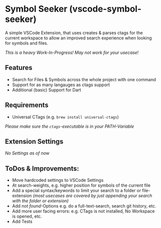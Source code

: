 # Symbol Seeker (vscode-symbol-seeker)

A simple VSCode Extension, that uses creates & parses ctags for the current workspace to allow an improved search experience when looking for symbols and files.

_This is a heavy Work-In-Progress! May not work for your usecase!_ 

## Features

- Search for Files & Symbols across the whole project with one command
- Support for as many langauges as ctags support
- Additional (basic) Support for Dart

## Requirements

- Universal CTags (e.g. `brew install universal-ctags`)

_Please make sure the `ctags`-executable is in your PATH-Variable_

## Extension Settings

_No Settings as of now_

## ToDos & Improvements:
- Move hardcoded settings to VSCode Settings
- At search-weights, e.g. higher position for symbols of the current file
- Add a special syntax/keywords to limit your search to a folder or file-extension _(most usecases are covered by just appending your search with the folder or extension)_
- Add _not found_-Options e.g. do a full-text-search, search git history, etc.
- Add more user facing errors: e.g. CTags is not installed, No Workspace is opened, etc.
- Add Tests